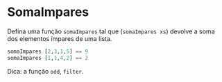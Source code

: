 # SomaImpares

Defina uma função `somaImpares` tal que (`somaImpares xs`) devolve a soma dos elementos ímpares de uma lista.

```hs
somaImpares [2,3,1,5] == 9
somaImpares [1,1,4,2] == 2
```

Dica: a função `odd`, `filter`.